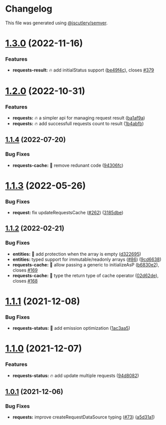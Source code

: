 # Changelog

This file was generated using [@jscutlery/semver](https://github.com/jscutlery/semver).

# [1.3.0](https://github-personal/ngneat/elf/compare/requests-1.2.0...requests-1.3.0) (2022-11-16)


### Features

* **requests-result:** 🔥 add initialStatus support ([be49f4c](https://github-personal/ngneat/elf/commit/be49f4c5fef831bbf873b7520ed30efa3edb2b37)), closes [#379](https://github-personal/ngneat/elf/issues/379)



# [1.2.0](https://github-personal/ngneat/elf/compare/requests-1.1.4...requests-1.2.0) (2022-10-31)


### Features

* **requests:** 🔥 a simpler api for managing request result ([ba1af9a](https://github-personal/ngneat/elf/commit/ba1af9a4dffcdfeb92f1da4ca4dc7944dd1735df))
* **requests:** 🔥 add successfull requests count to result ([1b4abfb](https://github-personal/ngneat/elf/commit/1b4abfb30ad717c940e46b10cffdaa63f78f4662))



## [1.1.4](https://github.com/ngneat/elf/compare/requests-1.1.3...requests-1.1.4) (2022-07-20)


### Bug Fixes

* **requests-cache:** 🐞 remove redunant code ([94306fc](https://github.com/ngneat/elf/commit/94306fc09c54f4208d6cad165bf7a8696fbf6062))



# [1.1.3](https://github.com/ngneat/elf/compare/requests-1.1.2...requests-1.1.3) (2022-05-26)


### Bug Fixes

* **request:** fix updateRequestsCache ([#262](https://github.com/ngneat/elf/issues/262)) ([3185dbe](https://github.com/ngneat/elf/commit/3185dbe19adda9127cdbf08f0ee99562cff30d55))


## [1.1.2](https://github.com/ngneat/elf/compare/requests-1.1.1...requests-1.1.2) (2022-02-21)


### Bug Fixes

* **entities:** 🐞 add protection when the array is empty ([d322695](https://github.com/ngneat/elf/commit/d32269524f361ec823e732cadde49fa0ff777554))
* **entities:** typed support for immutable/readonly arrays ([#86](https://github.com/ngneat/elf/issues/86)) ([9cd6638](https://github.com/ngneat/elf/commit/9cd66381b7b9562eda10c52cd63bc19017ec8bbb))
* **requests-cache:** 🐞 allow passing a generic to initializeAsP ([b6830e2](https://github.com/ngneat/elf/commit/b6830e241cc5fdfdbd249ef4dc1734016adaf366)), closes [#169](https://github.com/ngneat/elf/issues/169)
* **requests-cache:** 🐞 type the return type of cache operator ([02d62de](https://github.com/ngneat/elf/commit/02d62def8aa45715fa4d3ec6aef93c8acc67a9ad)), closes [#168](https://github.com/ngneat/elf/issues/168)



# [1.1.1](https://github.com/ngneat/elf/compare/requests-1.0.1...requests-1.1.0) (2021-12-08)

### Bug Fixes

* **requests-status:** 🐞 add emission optimization ([1ac3aa5](https://github.com/ngneat/elf/commit/1ac3aa552a11dcfc9b7c262d418a224fb383c80a))


# [1.1.0](https://github.com/ngneat/elf/compare/requests-1.0.1...requests-1.1.0) (2021-12-07)


### Features

* **requests-status:** 🔥 add update multiple requests ([94d8082](https://github.com/ngneat/elf/commit/94d80826217ddf2f157c44cd66d517ad1bdde447))



## [1.0.1](https://github.com/ngneat/elf/compare/requests-1.0.0...requests-1.0.1) (2021-12-06)


### Bug Fixes

* **requests:** improve createRequestDataSource typing ([#73](https://github.com/ngneat/elf/issues/73)) ([a5d31a1](https://github.com/ngneat/elf/commit/a5d31a121e1f65bf5becb580d93f11a636b202a0))
